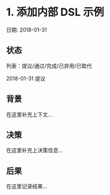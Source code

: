 # 1. 添加内部 DSL 示例

日期: 2018-01-31

## 状态

列表：提议/通过/完成/已弃用/已取代

2018-01-31 提议

## 背景

在这里补充上下文...

## 决策

在这里补充上决策信息...

## 后果

在这里记录结果...
